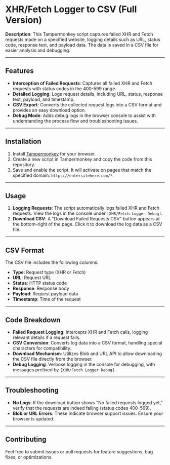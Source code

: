 # XHR/Fetch Logger to CSV (Full Version)


**Description**: This Tampermonkey script captures failed XHR and Fetch requests made on a specified website, logging details such as URL, status code, response text, and payload data. The data is saved in a CSV file for easier analysis and debugging.

---

## Features

- **Interception of Failed Requests**: Captures all failed XHR and Fetch requests with status codes in the 400-599 range.
- **Detailed Logging**: Logs request details, including URL, status, response text, payload, and timestamp.
- **CSV Export**: Converts the collected request logs into a CSV format and provides an easy download option.
- **Debug Mode**: Adds debug logs in the browser console to assist with understanding the process flow and troubleshooting issues.

---

## Installation

1. Install [Tampermonkey](https://www.tampermonkey.net/) for your browser.
2. Create a new script in Tampermonkey and copy the code from this repository.
3. Save and enable the script. It will activate on pages that match the specified domain: `https://entersitehere.com/*`.

---

## Usage

1. **Logging Requests**: The script automatically logs failed XHR and Fetch requests. View the logs in the console under `[XHR/Fetch Logger Debug]`.
2. **Download CSV**: A "Download Failed Requests CSV" button appears at the bottom-right of the page. Click it to download the log data as a CSV file.

---

## CSV Format

The CSV file includes the following columns:

- **Type**: Request type (XHR or Fetch)
- **URL**: Request URL
- **Status**: HTTP status code
- **Response**: Response body
- **Payload**: Request payload data
- **Timestamp**: Time of the request

---

## Code Breakdown

- **Failed Request Logging**: Intercepts XHR and Fetch calls, logging relevant details if a request fails.
- **CSV Conversion**: Converts log data into a CSV format, handling special characters for compatibility.
- **Download Mechanism**: Utilizes Blob and URL API to allow downloading the CSV file directly from the browser.
- **Debug Logging**: Verbose logging in the console for debugging, with messages prefixed by `[XHR/Fetch Logger Debug]`.

---

## Troubleshooting

- **No Logs**: If the download button shows "No failed requests logged yet," verify that the requests are indeed failing (status codes 400–599).
- **Blob or URL Errors**: These indicate browser support issues. Ensure your browser is updated.

---

## Contributing

Feel free to submit issues or pull requests for feature suggestions, bug fixes, or optimizations.
